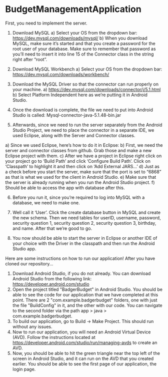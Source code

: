 # BudgetManagementApplication

First, you need to implement the server.

1. Download MySQL
a) Select your OS from the dropdown bar: https://dev.mysql.com/downloads/mysql/
b) When you download MySQL, make sure it’s started and that you create a password for the root user of your database. Make sure to remember that password as you’ll need to insert it into line 15 of the Connector class in the string right after “root”. 

2. Download MySQL Workbench
a) Select your OS from the dropdown bar: https://dev.mysql.com/downloads/workbench/

3. Download the MySQL Driver so that the connector can run properly on your machine. 
a) https://dev.mysql.com/downloads/connector/j/5.1.html
b) Select Platform Independent here as we’re putting it in Android Studio. 

4. Once the download is complete, the file we need to put into Android Studio is called: 
Mysql-connector-java-5.1.48-bin.jar

5. Afterwards, since we need to run the server separately from the Android Studio Project, we need to place the connector in a separate IDE, we used Eclipse, along with the Server and Connector classes. 

a) Since we used Eclipse, here’s how to do it in Eclipse: 
b) First, we need the server and connector classes from github. Grab those and make a new Eclipse project with them.
c) After we have a project in Eclipse right click on your project go to ‘Build Path’ and click ‘Configure Build Path’. Click on ‘Classpath’ to highlight it and then click on ‘Add External JARS…’
d) Just as a check before you start the server, make sure that the port is set to “6868” as that is what we used for the client in Android Studio. 
e) Make sure that the server is already running when you run the Android Studio project. 
f) Should be able to access the app with database after this.

6. Before you run it, since you’re required to log into MySQL with a database, we need to make one. 

7. Well call it ‘User’. Click the create database button in MySQL and create the new schema. Then we need tables for userID, username, password, security question 1, security question 2, security question 3, birthday, and name. After that we’re good to go.  

8. You now should be able to start the server in Eclipse or another IDE of your choice with the Driver in the classpath and then run the Android Studio app. 


Here are some instructions on how to run our application! After you have cloned our repository...
1. Download Android Studio, if you do not already. You can download Android Studio from the following link: https://developer.android.com/studio
2. Open the project titled "BadgerBudget" in Android Studio. You should be able to see the code for our application that we have completed at this point. There are 2 "com.example.badgerbudget" folders, one with just the file "BuildConfig" in it, and the other with our code. You can navigate to the second folder via the path app > java > com.example.badgerbudget. 
3. To build our application, go to Build -> Make Project. This should run without any issues.
4. Now to run our application, you will need an Android Virtual Device (AVD). Follow the instructions located at https://developer.android.com/studio/run/managing-avds to create an AVD. 
5. Now, you should be able to hit the green triangle near the top left of the screen in Android Studio, and it can run on the AVD that you created earlier. You should be able to see the first page of our application, the login page.


